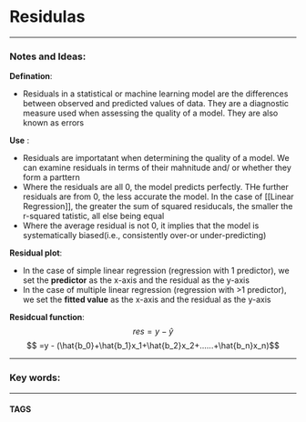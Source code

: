 # Residulas


---
### Notes and Ideas:

**Defination**:

- Residuals in a statistical or machine learning model are the differences between observed and predicted values of data. They are a diagnostic measure used when assessing the quality of a model. They are also known as errors 

**Use** :
- Residuals are importatant when determining the quality of a model. We can examine residuals in terms of their mahnitude and/ or whether they form a parttern
- Where the residuals are all 0, the model predicts perfectly. THe further residuals are from 0, the less accurate the model. In the case of [[Linear Regression]], the greater the sum of squared residucals, the smaller the r-squared tatistic, all else being equal
- Where the average residual is not 0, it implies that the model is systematically biased(i.e., consistently over-or under-predicting)

**Residual plot**:
-   In the case of simple linear regression (regression with 1 predictor), we set the **predictor** as the x-axis and the residual as the y-axis
-   In the case of multiple linear regression (regression with >1 predictor), we set the **fitted value** as the x-axis and the residual as the y-axis


**Residcual function**:
$$res = y-\hat{y}$$
$$ =y - (\hat{b_0}+\hat{b_1}x_1+\hat{b_2}x_2+......+\hat{b_n}x_n)$$



---

### Key words:

---
#### TAGS